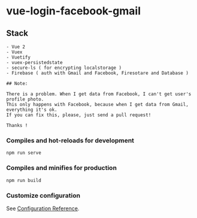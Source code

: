 # vue-login-facebook-gmail

## Stack
```
- Vue 2
- Vuex
- Vuetify
- vuex-persistedstate
- secure-ls ( for encrypting localstorage )
- Firebase ( auth with Gmail and Facebook, Firesotare and Database )

## Note:

There is a problem. When I get data from Facebook, I can't get user's profile photo.
This only happens with Facebook, because when I get data from Gmail, everything it's ok.
If you can fix this, please, just send a pull request! 

Thanks !
```

### Compiles and hot-reloads for development
```
npm run serve
```

### Compiles and minifies for production
```
npm run build
```

### Customize configuration
See [Configuration Reference](https://cli.vuejs.org/config/).
